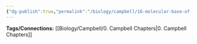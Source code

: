 ```yaml
---
{"dg-publish":true,"permalink":"/biology/campbell/16-molecular-base-of-inheritance/","dgHomeLink":true,"dgPassFrontmatter":true}
---
```


**Tags/Connections:**
[[Biology/Campbell/0. Campbell Chapters|0. Campbell Chapters]]
